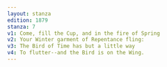 ```yaml
---
layout: stanza
edition: 1879
stanza: 7
v1: Come, fill the Cup, and in the fire of Spring
v2: Your Winter garment of Repentance fling:
v3: The Bird of Time has but a little way
v4: To flutter--and the Bird is on the Wing.
---
```

